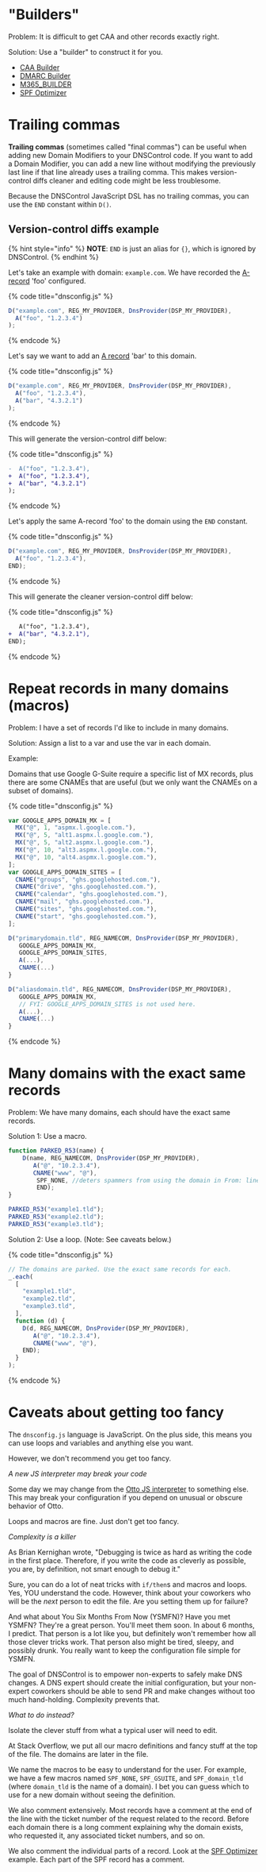 # "Builders"

Problem: It is difficult to get CAA and other records exactly right.

Solution: Use a "builder" to construct it for you.

* [CAA Builder](language-reference/domain-modifiers/CAA_BUILDER.md)
* [DMARC Builder](language-reference/domain-modifiers/DMARC_BUILDER.md)
* [M365_BUILDER](language-reference/domain-modifiers/M365_BUILDER.md)
* [SPF Optimizer](language-reference/domain-modifiers/SPF_BUILDER.md)

# Trailing commas

**Trailing commas** (sometimes called "final commas") can be useful when adding new Domain Modifiers to your DNSControl code. If you want to add a Domain Modifier, you can add a new line without modifying the previously last line if that line already uses a trailing comma. This makes version-control diffs cleaner and editing code might be less troublesome.

Because the DNSControl JavaScript DSL has no trailing commas, you can use the `END` constant within `D()`.

## Version-control diffs example

{% hint style="info" %}
**NOTE**: `END` is just an alias for `{}`, which is ignored by DNSControl.
{% endhint %}

Let's take an example with domain: `example.com`. We have recorded the [A-record](language-reference/domain-modifiers/A.md) 'foo' configured.

{% code title="dnsconfig.js" %}
```javascript
D("example.com", REG_MY_PROVIDER, DnsProvider(DSP_MY_PROVIDER),
  A("foo", "1.2.3.4")
);
```
{% endcode %}

Let's say we want to add an [A record](language-reference/domain-modifiers/A.md) 'bar' to this domain.

{% code title="dnsconfig.js" %}
```javascript
D("example.com", REG_MY_PROVIDER, DnsProvider(DSP_MY_PROVIDER),
  A("foo", "1.2.3.4"),
  A("bar", "4.3.2.1")
);
```
{% endcode %}

This will generate the version-control diff below:

{% code title="dnsconfig.js" %}
```diff
-  A("foo", "1.2.3.4"),
+  A("foo", "1.2.3.4"),
+  A("bar", "4.3.2.1")
);
```
{% endcode %}

Let's apply the same A-record 'foo' to the domain using the `END` constant.

{% code title="dnsconfig.js" %}
```javascript
D("example.com", REG_MY_PROVIDER, DnsProvider(DSP_MY_PROVIDER),
  A("foo", "1.2.3.4"),
END);
```
{% endcode %}

This will generate the cleaner version-control diff below:

{% code title="dnsconfig.js" %}
```diff
   A("foo", "1.2.3.4"),
+  A("bar", "4.3.2.1"),
END);
```
{% endcode %}

# Repeat records in many domains (macros)

Problem: I have a set of records I'd like to include in many domains.

Solution: Assign a list to a var and use the var in each domain.

Example:

Domains that use Google G-Suite require a specific list of MX
records, plus there are some CNAMEs that are useful (but we only
want the CNAMEs on a subset of domains).

{% code title="dnsconfig.js" %}
```javascript
var GOOGLE_APPS_DOMAIN_MX = [
  MX("@", 1, "aspmx.l.google.com."),
  MX("@", 5, "alt1.aspmx.l.google.com."),
  MX("@", 5, "alt2.aspmx.l.google.com."),
  MX("@", 10, "alt3.aspmx.l.google.com."),
  MX("@", 10, "alt4.aspmx.l.google.com."),
];
var GOOGLE_APPS_DOMAIN_SITES = [
  CNAME("groups", "ghs.googlehosted.com."),
  CNAME("drive", "ghs.googlehosted.com."),
  CNAME("calendar", "ghs.googlehosted.com."),
  CNAME("mail", "ghs.googlehosted.com."),
  CNAME("sites", "ghs.googlehosted.com."),
  CNAME("start", "ghs.googlehosted.com."),
];

D("primarydomain.tld", REG_NAMECOM, DnsProvider(DSP_MY_PROVIDER),
   GOOGLE_APPS_DOMAIN_MX,
   GOOGLE_APPS_DOMAIN_SITES,
   A(...),
   CNAME(...)
}

D("aliasdomain.tld", REG_NAMECOM, DnsProvider(DSP_MY_PROVIDER),
   GOOGLE_APPS_DOMAIN_MX,
   // FYI: GOOGLE_APPS_DOMAIN_SITES is not used here.
   A(...),
   CNAME(...)
}
```
{% endcode %}


# Many domains with the exact same records

Problem: We have many domains, each should have the exact same
records.

Solution 1: Use a macro.

```javascript
function PARKED_R53(name) {
    D(name, REG_NAMECOM, DnsProvider(DSP_MY_PROVIDER),
       A("@", "10.2.3.4"),
       CNAME("www", "@"),
        SPF_NONE, //deters spammers from using the domain in From: lines.
        END);
}

PARKED_R53("example1.tld");
PARKED_R53("example2.tld");
PARKED_R53("example3.tld");
```

Solution 2: Use a loop. (Note: See caveats below.)

{% code title="dnsconfig.js" %}
```javascript
// The domains are parked. Use the exact same records for each.
_.each(
  [
    "example1.tld",
    "example2.tld",
    "example3.tld",
  ],
  function (d) {
    D(d, REG_NAMECOM, DnsProvider(DSP_MY_PROVIDER),
       A("@", "10.2.3.4"),
       CNAME("www", "@"),
    END);
  }
);
```
{% endcode %}

# Caveats about getting too fancy

The `dnsconfig.js` language is JavaScript. On the plus side, this means
you can use loops and variables and anything else you want.

However, we don't recommend you get too fancy.

*A new JS interpreter may break your code*

Some day we may change from the
[Otto JS interpreter](https://github.com/robertkrimen/otto) to
something else.  This may break your configuration if you depend on
unusual or obscure behavior of Otto.

Loops and macros are fine. Just don't get too fancy.

*Complexity is a killer*

As Brian Kernighan wrote, "Debugging is twice as hard as writing the
code in the first place. Therefore, if you write the code as cleverly
as possible, you are, by definition, not smart enough to debug it."

Sure, you can do a lot of neat tricks with `if/then`s and macros and
loops. Yes, YOU understand the code.  However, think about your
coworkers who will be the *next* person to edit the file.  Are you
setting them up for failure?

And what about You Six Months From Now (YSMFN)?  Have you met YSMFN?
They're a great person. You'll meet them soon.  In about 6 months, I
predict. That person is a lot like you, but definitely won't remember
how all those clever tricks work. That person also might be tired,
sleepy, and possibly drunk.  You really want to keep the configuration
file simple for YSMFN.

The goal of DNSControl is to empower non-experts to safely make DNS
changes.  A DNS expert should create the initial configuration, but
your non-expert coworkers should be able to send PR and make changes
without too much hand-holding.  Complexity prevents that.

*What to do instead?*

Isolate the clever stuff from what a typical user will need to edit.

At Stack Overflow, we put all our macro definitions and fancy stuff at
the top of the file. The domains are later in the file.

We name the macros to be easy to understand for the user.  For
example, we have a few macros named `SPF_NONE`, `SPF_GSUITE`, and
`SPF_domain_tld` (where `domain_tld` is the name of a domain).  I bet
you can guess which to use for a new domain without seeing the
definition.

We also comment extensively.  Most records have a comment at the end
of the line with the ticket number of the request related to the
record.  Before each domain there is a long comment explaining why the
domain exists, who requested it, any associated ticket numbers, and so
on.

We also comment the individual parts of a record. Look at the [SPF
Optimizer](language-reference/domain-modifiers/SPF_BUILDER.md) example.  Each part of
the SPF record has a comment.
